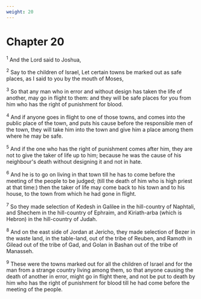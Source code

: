 ```yaml
---
weight: 20
---
```


# Chapter 20

<sup>1</sup> And the Lord said to Joshua, 

<sup>2</sup> Say to the children of Israel, Let certain towns be marked out as safe places, as I said to you by the mouth of Moses, 

<sup>3</sup> So that any man who in error and without design has taken the life of another, may go in flight to them: and they will be safe places for you from him who has the right of punishment for blood. 

<sup>4</sup> And if anyone goes in flight to one of those towns, and comes into the public place of the town, and puts his cause before the responsible men of the town, they will take him into the town and give him a place among them where he may be safe. 

<sup>5</sup> And if the one who has the right of punishment comes after him, they are not to give the taker of life up to him; because he was the cause of his neighbour's death without designing it and not in hate. 

<sup>6</sup> And he is to go on living in that town till he has to come before the meeting of the people to be judged; (till the death of him who is high priest at that time:) then the taker of life may come back to his town and to his house, to the town from which he had gone in flight. 

<sup>7</sup> So they made selection of Kedesh in Galilee in the hill-country of Naphtali, and Shechem in the hill-country of Ephraim, and Kiriath-arba (which is Hebron) in the hill-country of Judah. 

<sup>8</sup> And on the east side of Jordan at Jericho, they made selection of Bezer in the waste land, in the table-land, out of the tribe of Reuben, and Ramoth in Gilead out of the tribe of Gad, and Golan in Bashan out of the tribe of Manasseh. 

<sup>9</sup> These were the towns marked out for all the children of Israel and for the man from a strange country living among them, so that anyone causing the death of another in error, might go in flight there, and not be put to death by him who has the right of punishment for blood till he had come before the meeting of the people. 


